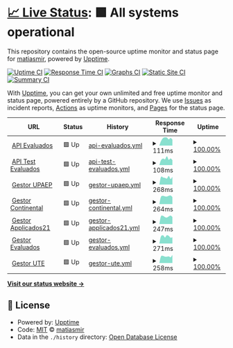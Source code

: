 # [📈 Live Status](https://status.e-valuados.com): <!--live status--> **🟩 All systems operational**

This repository contains the open-source uptime monitor and status page for [matiasmir](https://status.e-valuados.com), powered by [Upptime](https://github.com/upptime/upptime).

[![Uptime CI](https://github.com/matiasmir/status/workflows/Uptime%20CI/badge.svg)](https://github.com/matiasmir/status/actions?query=workflow%3A%22Uptime+CI%22)
[![Response Time CI](https://github.com/matiasmir/status/workflows/Response%20Time%20CI/badge.svg)](https://github.com/matiasmir/status/actions?query=workflow%3A%22Response+Time+CI%22)
[![Graphs CI](https://github.com/matiasmir/status/workflows/Graphs%20CI/badge.svg)](https://github.com/matiasmir/status/actions?query=workflow%3A%22Graphs+CI%22)
[![Static Site CI](https://github.com/matiasmir/status/workflows/Static%20Site%20CI/badge.svg)](https://github.com/matiasmir/status/actions?query=workflow%3A%22Static+Site+CI%22)
[![Summary CI](https://github.com/matiasmir/status/workflows/Summary%20CI/badge.svg)](https://github.com/matiasmir/status/actions?query=workflow%3A%22Summary+CI%22)

With [Upptime](https://upptime.js.org), you can get your own unlimited and free uptime monitor and status page, powered entirely by a GitHub repository. We use [Issues](https://github.com/matiasmir/status/issues) as incident reports, [Actions](https://github.com/matiasmir/status/actions) as uptime monitors, and [Pages](https://status.e-valuados.com) for the status page.

<!--start: status pages-->
<!-- This summary is generated by Upptime (https://github.com/upptime/upptime) -->
<!-- Do not edit this manually, your changes will be overwritten -->
<!-- prettier-ignore -->
| URL | Status | History | Response Time | Uptime |
| --- | ------ | ------- | ------------- | ------ |
| <img alt="" src="https://icons.duckduckgo.com/ip3/api.e-valuados.com.ico" height="13"> [API Evaluados](https://api.e-valuados.com/v1/health) | 🟩 Up | [api-evaluados.yml](https://github.com/matiasmir/status/commits/HEAD/history/api-evaluados.yml) | <details><summary><img alt="Response time graph" src="./graphs/api-evaluados/response-time-week.png" height="20"> 111ms</summary><br><a href="https://status.e-valuados.com/history/api-evaluados"><img alt="Response time 110" src="https://img.shields.io/endpoint?url=https%3A%2F%2Fraw.githubusercontent.com%2Fmatiasmir%2Fstatus%2FHEAD%2Fapi%2Fapi-evaluados%2Fresponse-time.json"></a><br><a href="https://status.e-valuados.com/history/api-evaluados"><img alt="24-hour response time 84" src="https://img.shields.io/endpoint?url=https%3A%2F%2Fraw.githubusercontent.com%2Fmatiasmir%2Fstatus%2FHEAD%2Fapi%2Fapi-evaluados%2Fresponse-time-day.json"></a><br><a href="https://status.e-valuados.com/history/api-evaluados"><img alt="7-day response time 111" src="https://img.shields.io/endpoint?url=https%3A%2F%2Fraw.githubusercontent.com%2Fmatiasmir%2Fstatus%2FHEAD%2Fapi%2Fapi-evaluados%2Fresponse-time-week.json"></a><br><a href="https://status.e-valuados.com/history/api-evaluados"><img alt="30-day response time 112" src="https://img.shields.io/endpoint?url=https%3A%2F%2Fraw.githubusercontent.com%2Fmatiasmir%2Fstatus%2FHEAD%2Fapi%2Fapi-evaluados%2Fresponse-time-month.json"></a><br><a href="https://status.e-valuados.com/history/api-evaluados"><img alt="1-year response time 110" src="https://img.shields.io/endpoint?url=https%3A%2F%2Fraw.githubusercontent.com%2Fmatiasmir%2Fstatus%2FHEAD%2Fapi%2Fapi-evaluados%2Fresponse-time-year.json"></a></details> | <details><summary><a href="https://status.e-valuados.com/history/api-evaluados">100.00%</a></summary><a href="https://status.e-valuados.com/history/api-evaluados"><img alt="All-time uptime 99.87%" src="https://img.shields.io/endpoint?url=https%3A%2F%2Fraw.githubusercontent.com%2Fmatiasmir%2Fstatus%2FHEAD%2Fapi%2Fapi-evaluados%2Fuptime.json"></a><br><a href="https://status.e-valuados.com/history/api-evaluados"><img alt="24-hour uptime 100.00%" src="https://img.shields.io/endpoint?url=https%3A%2F%2Fraw.githubusercontent.com%2Fmatiasmir%2Fstatus%2FHEAD%2Fapi%2Fapi-evaluados%2Fuptime-day.json"></a><br><a href="https://status.e-valuados.com/history/api-evaluados"><img alt="7-day uptime 100.00%" src="https://img.shields.io/endpoint?url=https%3A%2F%2Fraw.githubusercontent.com%2Fmatiasmir%2Fstatus%2FHEAD%2Fapi%2Fapi-evaluados%2Fuptime-week.json"></a><br><a href="https://status.e-valuados.com/history/api-evaluados"><img alt="30-day uptime 100.00%" src="https://img.shields.io/endpoint?url=https%3A%2F%2Fraw.githubusercontent.com%2Fmatiasmir%2Fstatus%2FHEAD%2Fapi%2Fapi-evaluados%2Fuptime-month.json"></a><br><a href="https://status.e-valuados.com/history/api-evaluados"><img alt="1-year uptime 99.87%" src="https://img.shields.io/endpoint?url=https%3A%2F%2Fraw.githubusercontent.com%2Fmatiasmir%2Fstatus%2FHEAD%2Fapi%2Fapi-evaluados%2Fuptime-year.json"></a></details>
| <img alt="" src="https://icons.duckduckgo.com/ip3/api.test.e-valuados.com.ico" height="13"> [API Test Evaluados](https://api.test.e-valuados.com/v1/health) | 🟩 Up | [api-test-evaluados.yml](https://github.com/matiasmir/status/commits/HEAD/history/api-test-evaluados.yml) | <details><summary><img alt="Response time graph" src="./graphs/api-test-evaluados/response-time-week.png" height="20"> 108ms</summary><br><a href="https://status.e-valuados.com/history/api-test-evaluados"><img alt="Response time 108" src="https://img.shields.io/endpoint?url=https%3A%2F%2Fraw.githubusercontent.com%2Fmatiasmir%2Fstatus%2FHEAD%2Fapi%2Fapi-test-evaluados%2Fresponse-time.json"></a><br><a href="https://status.e-valuados.com/history/api-test-evaluados"><img alt="24-hour response time 73" src="https://img.shields.io/endpoint?url=https%3A%2F%2Fraw.githubusercontent.com%2Fmatiasmir%2Fstatus%2FHEAD%2Fapi%2Fapi-test-evaluados%2Fresponse-time-day.json"></a><br><a href="https://status.e-valuados.com/history/api-test-evaluados"><img alt="7-day response time 108" src="https://img.shields.io/endpoint?url=https%3A%2F%2Fraw.githubusercontent.com%2Fmatiasmir%2Fstatus%2FHEAD%2Fapi%2Fapi-test-evaluados%2Fresponse-time-week.json"></a><br><a href="https://status.e-valuados.com/history/api-test-evaluados"><img alt="30-day response time 111" src="https://img.shields.io/endpoint?url=https%3A%2F%2Fraw.githubusercontent.com%2Fmatiasmir%2Fstatus%2FHEAD%2Fapi%2Fapi-test-evaluados%2Fresponse-time-month.json"></a><br><a href="https://status.e-valuados.com/history/api-test-evaluados"><img alt="1-year response time 108" src="https://img.shields.io/endpoint?url=https%3A%2F%2Fraw.githubusercontent.com%2Fmatiasmir%2Fstatus%2FHEAD%2Fapi%2Fapi-test-evaluados%2Fresponse-time-year.json"></a></details> | <details><summary><a href="https://status.e-valuados.com/history/api-test-evaluados">100.00%</a></summary><a href="https://status.e-valuados.com/history/api-test-evaluados"><img alt="All-time uptime 99.65%" src="https://img.shields.io/endpoint?url=https%3A%2F%2Fraw.githubusercontent.com%2Fmatiasmir%2Fstatus%2FHEAD%2Fapi%2Fapi-test-evaluados%2Fuptime.json"></a><br><a href="https://status.e-valuados.com/history/api-test-evaluados"><img alt="24-hour uptime 100.00%" src="https://img.shields.io/endpoint?url=https%3A%2F%2Fraw.githubusercontent.com%2Fmatiasmir%2Fstatus%2FHEAD%2Fapi%2Fapi-test-evaluados%2Fuptime-day.json"></a><br><a href="https://status.e-valuados.com/history/api-test-evaluados"><img alt="7-day uptime 100.00%" src="https://img.shields.io/endpoint?url=https%3A%2F%2Fraw.githubusercontent.com%2Fmatiasmir%2Fstatus%2FHEAD%2Fapi%2Fapi-test-evaluados%2Fuptime-week.json"></a><br><a href="https://status.e-valuados.com/history/api-test-evaluados"><img alt="30-day uptime 100.00%" src="https://img.shields.io/endpoint?url=https%3A%2F%2Fraw.githubusercontent.com%2Fmatiasmir%2Fstatus%2FHEAD%2Fapi%2Fapi-test-evaluados%2Fuptime-month.json"></a><br><a href="https://status.e-valuados.com/history/api-test-evaluados"><img alt="1-year uptime 99.65%" src="https://img.shields.io/endpoint?url=https%3A%2F%2Fraw.githubusercontent.com%2Fmatiasmir%2Fstatus%2FHEAD%2Fapi%2Fapi-test-evaluados%2Fuptime-year.json"></a></details>
| <img alt="" src="https://icons.duckduckgo.com/ip3/upaep.e-valuados.com.ico" height="13"> [Gestor UPAEP](https://upaep.e-valuados.com) | 🟩 Up | [gestor-upaep.yml](https://github.com/matiasmir/status/commits/HEAD/history/gestor-upaep.yml) | <details><summary><img alt="Response time graph" src="./graphs/gestor-upaep/response-time-week.png" height="20"> 268ms</summary><br><a href="https://status.e-valuados.com/history/gestor-upaep"><img alt="Response time 326" src="https://img.shields.io/endpoint?url=https%3A%2F%2Fraw.githubusercontent.com%2Fmatiasmir%2Fstatus%2FHEAD%2Fapi%2Fgestor-upaep%2Fresponse-time.json"></a><br><a href="https://status.e-valuados.com/history/gestor-upaep"><img alt="24-hour response time 225" src="https://img.shields.io/endpoint?url=https%3A%2F%2Fraw.githubusercontent.com%2Fmatiasmir%2Fstatus%2FHEAD%2Fapi%2Fgestor-upaep%2Fresponse-time-day.json"></a><br><a href="https://status.e-valuados.com/history/gestor-upaep"><img alt="7-day response time 268" src="https://img.shields.io/endpoint?url=https%3A%2F%2Fraw.githubusercontent.com%2Fmatiasmir%2Fstatus%2FHEAD%2Fapi%2Fgestor-upaep%2Fresponse-time-week.json"></a><br><a href="https://status.e-valuados.com/history/gestor-upaep"><img alt="30-day response time 269" src="https://img.shields.io/endpoint?url=https%3A%2F%2Fraw.githubusercontent.com%2Fmatiasmir%2Fstatus%2FHEAD%2Fapi%2Fgestor-upaep%2Fresponse-time-month.json"></a><br><a href="https://status.e-valuados.com/history/gestor-upaep"><img alt="1-year response time 326" src="https://img.shields.io/endpoint?url=https%3A%2F%2Fraw.githubusercontent.com%2Fmatiasmir%2Fstatus%2FHEAD%2Fapi%2Fgestor-upaep%2Fresponse-time-year.json"></a></details> | <details><summary><a href="https://status.e-valuados.com/history/gestor-upaep">100.00%</a></summary><a href="https://status.e-valuados.com/history/gestor-upaep"><img alt="All-time uptime 99.88%" src="https://img.shields.io/endpoint?url=https%3A%2F%2Fraw.githubusercontent.com%2Fmatiasmir%2Fstatus%2FHEAD%2Fapi%2Fgestor-upaep%2Fuptime.json"></a><br><a href="https://status.e-valuados.com/history/gestor-upaep"><img alt="24-hour uptime 100.00%" src="https://img.shields.io/endpoint?url=https%3A%2F%2Fraw.githubusercontent.com%2Fmatiasmir%2Fstatus%2FHEAD%2Fapi%2Fgestor-upaep%2Fuptime-day.json"></a><br><a href="https://status.e-valuados.com/history/gestor-upaep"><img alt="7-day uptime 100.00%" src="https://img.shields.io/endpoint?url=https%3A%2F%2Fraw.githubusercontent.com%2Fmatiasmir%2Fstatus%2FHEAD%2Fapi%2Fgestor-upaep%2Fuptime-week.json"></a><br><a href="https://status.e-valuados.com/history/gestor-upaep"><img alt="30-day uptime 100.00%" src="https://img.shields.io/endpoint?url=https%3A%2F%2Fraw.githubusercontent.com%2Fmatiasmir%2Fstatus%2FHEAD%2Fapi%2Fgestor-upaep%2Fuptime-month.json"></a><br><a href="https://status.e-valuados.com/history/gestor-upaep"><img alt="1-year uptime 99.88%" src="https://img.shields.io/endpoint?url=https%3A%2F%2Fraw.githubusercontent.com%2Fmatiasmir%2Fstatus%2FHEAD%2Fapi%2Fgestor-upaep%2Fuptime-year.json"></a></details>
| <img alt="" src="https://icons.duckduckgo.com/ip3/continental.e-valuados.com.ico" height="13"> [Gestor Continental](https://continental.e-valuados.com) | 🟩 Up | [gestor-continental.yml](https://github.com/matiasmir/status/commits/HEAD/history/gestor-continental.yml) | <details><summary><img alt="Response time graph" src="./graphs/gestor-continental/response-time-week.png" height="20"> 264ms</summary><br><a href="https://status.e-valuados.com/history/gestor-continental"><img alt="Response time 249" src="https://img.shields.io/endpoint?url=https%3A%2F%2Fraw.githubusercontent.com%2Fmatiasmir%2Fstatus%2FHEAD%2Fapi%2Fgestor-continental%2Fresponse-time.json"></a><br><a href="https://status.e-valuados.com/history/gestor-continental"><img alt="24-hour response time 233" src="https://img.shields.io/endpoint?url=https%3A%2F%2Fraw.githubusercontent.com%2Fmatiasmir%2Fstatus%2FHEAD%2Fapi%2Fgestor-continental%2Fresponse-time-day.json"></a><br><a href="https://status.e-valuados.com/history/gestor-continental"><img alt="7-day response time 264" src="https://img.shields.io/endpoint?url=https%3A%2F%2Fraw.githubusercontent.com%2Fmatiasmir%2Fstatus%2FHEAD%2Fapi%2Fgestor-continental%2Fresponse-time-week.json"></a><br><a href="https://status.e-valuados.com/history/gestor-continental"><img alt="30-day response time 273" src="https://img.shields.io/endpoint?url=https%3A%2F%2Fraw.githubusercontent.com%2Fmatiasmir%2Fstatus%2FHEAD%2Fapi%2Fgestor-continental%2Fresponse-time-month.json"></a><br><a href="https://status.e-valuados.com/history/gestor-continental"><img alt="1-year response time 249" src="https://img.shields.io/endpoint?url=https%3A%2F%2Fraw.githubusercontent.com%2Fmatiasmir%2Fstatus%2FHEAD%2Fapi%2Fgestor-continental%2Fresponse-time-year.json"></a></details> | <details><summary><a href="https://status.e-valuados.com/history/gestor-continental">100.00%</a></summary><a href="https://status.e-valuados.com/history/gestor-continental"><img alt="All-time uptime 99.88%" src="https://img.shields.io/endpoint?url=https%3A%2F%2Fraw.githubusercontent.com%2Fmatiasmir%2Fstatus%2FHEAD%2Fapi%2Fgestor-continental%2Fuptime.json"></a><br><a href="https://status.e-valuados.com/history/gestor-continental"><img alt="24-hour uptime 100.00%" src="https://img.shields.io/endpoint?url=https%3A%2F%2Fraw.githubusercontent.com%2Fmatiasmir%2Fstatus%2FHEAD%2Fapi%2Fgestor-continental%2Fuptime-day.json"></a><br><a href="https://status.e-valuados.com/history/gestor-continental"><img alt="7-day uptime 100.00%" src="https://img.shields.io/endpoint?url=https%3A%2F%2Fraw.githubusercontent.com%2Fmatiasmir%2Fstatus%2FHEAD%2Fapi%2Fgestor-continental%2Fuptime-week.json"></a><br><a href="https://status.e-valuados.com/history/gestor-continental"><img alt="30-day uptime 100.00%" src="https://img.shields.io/endpoint?url=https%3A%2F%2Fraw.githubusercontent.com%2Fmatiasmir%2Fstatus%2FHEAD%2Fapi%2Fgestor-continental%2Fuptime-month.json"></a><br><a href="https://status.e-valuados.com/history/gestor-continental"><img alt="1-year uptime 99.88%" src="https://img.shields.io/endpoint?url=https%3A%2F%2Fraw.githubusercontent.com%2Fmatiasmir%2Fstatus%2FHEAD%2Fapi%2Fgestor-continental%2Fuptime-year.json"></a></details>
| <img alt="" src="https://icons.duckduckgo.com/ip3/applicados21.e-valuados.com.ico" height="13"> [Gestor Applicados21](https://applicados21.e-valuados.com) | 🟩 Up | [gestor-applicados21.yml](https://github.com/matiasmir/status/commits/HEAD/history/gestor-applicados21.yml) | <details><summary><img alt="Response time graph" src="./graphs/gestor-applicados21/response-time-week.png" height="20"> 247ms</summary><br><a href="https://status.e-valuados.com/history/gestor-applicados21"><img alt="Response time 301" src="https://img.shields.io/endpoint?url=https%3A%2F%2Fraw.githubusercontent.com%2Fmatiasmir%2Fstatus%2FHEAD%2Fapi%2Fgestor-applicados21%2Fresponse-time.json"></a><br><a href="https://status.e-valuados.com/history/gestor-applicados21"><img alt="24-hour response time 215" src="https://img.shields.io/endpoint?url=https%3A%2F%2Fraw.githubusercontent.com%2Fmatiasmir%2Fstatus%2FHEAD%2Fapi%2Fgestor-applicados21%2Fresponse-time-day.json"></a><br><a href="https://status.e-valuados.com/history/gestor-applicados21"><img alt="7-day response time 247" src="https://img.shields.io/endpoint?url=https%3A%2F%2Fraw.githubusercontent.com%2Fmatiasmir%2Fstatus%2FHEAD%2Fapi%2Fgestor-applicados21%2Fresponse-time-week.json"></a><br><a href="https://status.e-valuados.com/history/gestor-applicados21"><img alt="30-day response time 269" src="https://img.shields.io/endpoint?url=https%3A%2F%2Fraw.githubusercontent.com%2Fmatiasmir%2Fstatus%2FHEAD%2Fapi%2Fgestor-applicados21%2Fresponse-time-month.json"></a><br><a href="https://status.e-valuados.com/history/gestor-applicados21"><img alt="1-year response time 301" src="https://img.shields.io/endpoint?url=https%3A%2F%2Fraw.githubusercontent.com%2Fmatiasmir%2Fstatus%2FHEAD%2Fapi%2Fgestor-applicados21%2Fresponse-time-year.json"></a></details> | <details><summary><a href="https://status.e-valuados.com/history/gestor-applicados21">100.00%</a></summary><a href="https://status.e-valuados.com/history/gestor-applicados21"><img alt="All-time uptime 99.88%" src="https://img.shields.io/endpoint?url=https%3A%2F%2Fraw.githubusercontent.com%2Fmatiasmir%2Fstatus%2FHEAD%2Fapi%2Fgestor-applicados21%2Fuptime.json"></a><br><a href="https://status.e-valuados.com/history/gestor-applicados21"><img alt="24-hour uptime 100.00%" src="https://img.shields.io/endpoint?url=https%3A%2F%2Fraw.githubusercontent.com%2Fmatiasmir%2Fstatus%2FHEAD%2Fapi%2Fgestor-applicados21%2Fuptime-day.json"></a><br><a href="https://status.e-valuados.com/history/gestor-applicados21"><img alt="7-day uptime 100.00%" src="https://img.shields.io/endpoint?url=https%3A%2F%2Fraw.githubusercontent.com%2Fmatiasmir%2Fstatus%2FHEAD%2Fapi%2Fgestor-applicados21%2Fuptime-week.json"></a><br><a href="https://status.e-valuados.com/history/gestor-applicados21"><img alt="30-day uptime 100.00%" src="https://img.shields.io/endpoint?url=https%3A%2F%2Fraw.githubusercontent.com%2Fmatiasmir%2Fstatus%2FHEAD%2Fapi%2Fgestor-applicados21%2Fuptime-month.json"></a><br><a href="https://status.e-valuados.com/history/gestor-applicados21"><img alt="1-year uptime 99.88%" src="https://img.shields.io/endpoint?url=https%3A%2F%2Fraw.githubusercontent.com%2Fmatiasmir%2Fstatus%2FHEAD%2Fapi%2Fgestor-applicados21%2Fuptime-year.json"></a></details>
| <img alt="" src="https://icons.duckduckgo.com/ip3/docente.e-valuados.com.ico" height="13"> [Gestor Evaluados](https://docente.e-valuados.com) | 🟩 Up | [gestor-evaluados.yml](https://github.com/matiasmir/status/commits/HEAD/history/gestor-evaluados.yml) | <details><summary><img alt="Response time graph" src="./graphs/gestor-evaluados/response-time-week.png" height="20"> 271ms</summary><br><a href="https://status.e-valuados.com/history/gestor-evaluados"><img alt="Response time 278" src="https://img.shields.io/endpoint?url=https%3A%2F%2Fraw.githubusercontent.com%2Fmatiasmir%2Fstatus%2FHEAD%2Fapi%2Fgestor-evaluados%2Fresponse-time.json"></a><br><a href="https://status.e-valuados.com/history/gestor-evaluados"><img alt="24-hour response time 224" src="https://img.shields.io/endpoint?url=https%3A%2F%2Fraw.githubusercontent.com%2Fmatiasmir%2Fstatus%2FHEAD%2Fapi%2Fgestor-evaluados%2Fresponse-time-day.json"></a><br><a href="https://status.e-valuados.com/history/gestor-evaluados"><img alt="7-day response time 271" src="https://img.shields.io/endpoint?url=https%3A%2F%2Fraw.githubusercontent.com%2Fmatiasmir%2Fstatus%2FHEAD%2Fapi%2Fgestor-evaluados%2Fresponse-time-week.json"></a><br><a href="https://status.e-valuados.com/history/gestor-evaluados"><img alt="30-day response time 280" src="https://img.shields.io/endpoint?url=https%3A%2F%2Fraw.githubusercontent.com%2Fmatiasmir%2Fstatus%2FHEAD%2Fapi%2Fgestor-evaluados%2Fresponse-time-month.json"></a><br><a href="https://status.e-valuados.com/history/gestor-evaluados"><img alt="1-year response time 278" src="https://img.shields.io/endpoint?url=https%3A%2F%2Fraw.githubusercontent.com%2Fmatiasmir%2Fstatus%2FHEAD%2Fapi%2Fgestor-evaluados%2Fresponse-time-year.json"></a></details> | <details><summary><a href="https://status.e-valuados.com/history/gestor-evaluados">100.00%</a></summary><a href="https://status.e-valuados.com/history/gestor-evaluados"><img alt="All-time uptime 99.87%" src="https://img.shields.io/endpoint?url=https%3A%2F%2Fraw.githubusercontent.com%2Fmatiasmir%2Fstatus%2FHEAD%2Fapi%2Fgestor-evaluados%2Fuptime.json"></a><br><a href="https://status.e-valuados.com/history/gestor-evaluados"><img alt="24-hour uptime 100.00%" src="https://img.shields.io/endpoint?url=https%3A%2F%2Fraw.githubusercontent.com%2Fmatiasmir%2Fstatus%2FHEAD%2Fapi%2Fgestor-evaluados%2Fuptime-day.json"></a><br><a href="https://status.e-valuados.com/history/gestor-evaluados"><img alt="7-day uptime 100.00%" src="https://img.shields.io/endpoint?url=https%3A%2F%2Fraw.githubusercontent.com%2Fmatiasmir%2Fstatus%2FHEAD%2Fapi%2Fgestor-evaluados%2Fuptime-week.json"></a><br><a href="https://status.e-valuados.com/history/gestor-evaluados"><img alt="30-day uptime 100.00%" src="https://img.shields.io/endpoint?url=https%3A%2F%2Fraw.githubusercontent.com%2Fmatiasmir%2Fstatus%2FHEAD%2Fapi%2Fgestor-evaluados%2Fuptime-month.json"></a><br><a href="https://status.e-valuados.com/history/gestor-evaluados"><img alt="1-year uptime 99.87%" src="https://img.shields.io/endpoint?url=https%3A%2F%2Fraw.githubusercontent.com%2Fmatiasmir%2Fstatus%2FHEAD%2Fapi%2Fgestor-evaluados%2Fuptime-year.json"></a></details>
| <img alt="" src="https://icons.duckduckgo.com/ip3/ute.e-valuados.com.ico" height="13"> [Gestor UTE](https://ute.e-valuados.com) | 🟩 Up | [gestor-ute.yml](https://github.com/matiasmir/status/commits/HEAD/history/gestor-ute.yml) | <details><summary><img alt="Response time graph" src="./graphs/gestor-ute/response-time-week.png" height="20"> 258ms</summary><br><a href="https://status.e-valuados.com/history/gestor-ute"><img alt="Response time 292" src="https://img.shields.io/endpoint?url=https%3A%2F%2Fraw.githubusercontent.com%2Fmatiasmir%2Fstatus%2FHEAD%2Fapi%2Fgestor-ute%2Fresponse-time.json"></a><br><a href="https://status.e-valuados.com/history/gestor-ute"><img alt="24-hour response time 213" src="https://img.shields.io/endpoint?url=https%3A%2F%2Fraw.githubusercontent.com%2Fmatiasmir%2Fstatus%2FHEAD%2Fapi%2Fgestor-ute%2Fresponse-time-day.json"></a><br><a href="https://status.e-valuados.com/history/gestor-ute"><img alt="7-day response time 258" src="https://img.shields.io/endpoint?url=https%3A%2F%2Fraw.githubusercontent.com%2Fmatiasmir%2Fstatus%2FHEAD%2Fapi%2Fgestor-ute%2Fresponse-time-week.json"></a><br><a href="https://status.e-valuados.com/history/gestor-ute"><img alt="30-day response time 259" src="https://img.shields.io/endpoint?url=https%3A%2F%2Fraw.githubusercontent.com%2Fmatiasmir%2Fstatus%2FHEAD%2Fapi%2Fgestor-ute%2Fresponse-time-month.json"></a><br><a href="https://status.e-valuados.com/history/gestor-ute"><img alt="1-year response time 292" src="https://img.shields.io/endpoint?url=https%3A%2F%2Fraw.githubusercontent.com%2Fmatiasmir%2Fstatus%2FHEAD%2Fapi%2Fgestor-ute%2Fresponse-time-year.json"></a></details> | <details><summary><a href="https://status.e-valuados.com/history/gestor-ute">100.00%</a></summary><a href="https://status.e-valuados.com/history/gestor-ute"><img alt="All-time uptime 99.87%" src="https://img.shields.io/endpoint?url=https%3A%2F%2Fraw.githubusercontent.com%2Fmatiasmir%2Fstatus%2FHEAD%2Fapi%2Fgestor-ute%2Fuptime.json"></a><br><a href="https://status.e-valuados.com/history/gestor-ute"><img alt="24-hour uptime 100.00%" src="https://img.shields.io/endpoint?url=https%3A%2F%2Fraw.githubusercontent.com%2Fmatiasmir%2Fstatus%2FHEAD%2Fapi%2Fgestor-ute%2Fuptime-day.json"></a><br><a href="https://status.e-valuados.com/history/gestor-ute"><img alt="7-day uptime 100.00%" src="https://img.shields.io/endpoint?url=https%3A%2F%2Fraw.githubusercontent.com%2Fmatiasmir%2Fstatus%2FHEAD%2Fapi%2Fgestor-ute%2Fuptime-week.json"></a><br><a href="https://status.e-valuados.com/history/gestor-ute"><img alt="30-day uptime 100.00%" src="https://img.shields.io/endpoint?url=https%3A%2F%2Fraw.githubusercontent.com%2Fmatiasmir%2Fstatus%2FHEAD%2Fapi%2Fgestor-ute%2Fuptime-month.json"></a><br><a href="https://status.e-valuados.com/history/gestor-ute"><img alt="1-year uptime 99.87%" src="https://img.shields.io/endpoint?url=https%3A%2F%2Fraw.githubusercontent.com%2Fmatiasmir%2Fstatus%2FHEAD%2Fapi%2Fgestor-ute%2Fuptime-year.json"></a></details>

<!--end: status pages-->

[**Visit our status website →**](https://status.e-valuados.com)

## 📄 License

- Powered by: [Upptime](https://github.com/upptime/upptime)
- Code: [MIT](./LICENSE) © [matiasmir](https://status.e-valuados.com)
- Data in the `./history` directory: [Open Database License](https://opendatacommons.org/licenses/odbl/1-0/)
